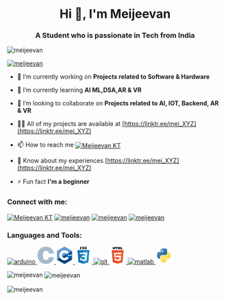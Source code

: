 <h1 align="center">Hi 👋, I'm Meijeevan</h1>
<h3 align="center">A Student who is passionate in Tech from India</h3>

<p align="left"> <img src="https://komarev.com/ghpvc/?username=meijeevan&label=Profile%20views&color=0e75b6&style=flat" alt="meijeevan" /> </p>

<p align="left"> <a href="https://github.com/ryo-ma/github-profile-trophy"><img src="https://github-profile-trophy.vercel.app/?username=meijeevan" alt="meijeevan" /></a> </p>

- 🔭 I’m currently working on **Projects related to Software & Hardware**

- 🌱 I’m currently learning **AI ML,DSA,AR & VR**

- 👯 I’m looking to collaborate on **Projects related to AI, IOT, Backend, AR & VR**

- 👨‍💻 All of my projects are available at [https://linktr.ee/mei_XYZ](https://linktr.ee/mei_XYZ)

- 📫 How to reach me <a href="[https://linkedin.com/in/meijeevan kt](https://www.linkedin.com/in/meijeevan-kt-845236322?utm_source=share&utm_campaign=share_via&utm_content=profile&utm_medium=android_app)" target="blank"><img align="center" src="https://raw.githubusercontent.com/rahuldkjain/github-profile-readme-generator/master/src/images/icons/Social/linked-in-alt.svg" alt="Meijeevan KT" height="20" width="30" /></a>
- 📄 Know about my experiences [https://linktr.ee/mei_XYZ](https://linktr.ee/mei_XYZ)

- ⚡ Fun fact **I'm a beginner**

<h3 align="left">Connect with me:</h3>
<p align="left">
<a href="[https://linkedin.com/in/meijeevan kt](https://www.linkedin.com/in/meijeevan-kt-845236322?utm_source=share&utm_campaign=share_via&utm_content=profile&utm_medium=android_app)" target="blank"><img align="center" src="https://raw.githubusercontent.com/rahuldkjain/github-profile-readme-generator/master/src/images/icons/Social/linked-in-alt.svg" alt="Meijeevan KT" height="30" width="40" /></a>
<a href="https://kaggle.com/meijeevan" target="blank"><img align="center" src="https://raw.githubusercontent.com/rahuldkjain/github-profile-readme-generator/master/src/images/icons/Social/kaggle.svg" alt="meijeevan" height="30" width="40" /></a>
<a href="https://www.codechef.com/users/meijeevan" target="blank"><img align="center" src="https://cdn.jsdelivr.net/npm/simple-icons@3.1.0/icons/codechef.svg" alt="meijeevan" height="30" width="40" /></a>
<a href="https://www.hackerrank.com/meijeevan" target="blank"><img align="center" src="https://raw.githubusercontent.com/rahuldkjain/github-profile-readme-generator/master/src/images/icons/Social/hackerrank.svg" alt="meijeevan" height="30" width="40" /></a>
</p>

<h3 align="left">Languages and Tools:</h3>
<p align="left"> <a href="https://www.arduino.cc/" target="_blank" rel="noreferrer"> <img src="https://cdn.worldvectorlogo.com/logos/arduino-1.svg" alt="arduino" width="40" height="40"/> </a> <a href="https://www.cprogramming.com/" target="_blank" rel="noreferrer"> <img src="https://raw.githubusercontent.com/devicons/devicon/master/icons/c/c-original.svg" alt="c" width="40" height="40"/> </a> <a href="https://www.w3schools.com/cpp/" target="_blank" rel="noreferrer"> <img src="https://raw.githubusercontent.com/devicons/devicon/master/icons/cplusplus/cplusplus-original.svg" alt="cplusplus" width="40" height="40"/> </a> <a href="https://www.w3schools.com/css/" target="_blank" rel="noreferrer"> <img src="https://raw.githubusercontent.com/devicons/devicon/master/icons/css3/css3-original-wordmark.svg" alt="css3" width="40" height="40"/> </a> <a href="https://git-scm.com/" target="_blank" rel="noreferrer"> <img src="https://www.vectorlogo.zone/logos/git-scm/git-scm-icon.svg" alt="git" width="40" height="40"/> </a> <a href="https://www.w3.org/html/" target="_blank" rel="noreferrer"> <img src="https://raw.githubusercontent.com/devicons/devicon/master/icons/html5/html5-original-wordmark.svg" alt="html5" width="40" height="40"/> </a> <a href="https://www.mathworks.com/" target="_blank" rel="noreferrer"> <img src="https://upload.wikimedia.org/wikipedia/commons/2/21/Matlab_Logo.png" alt="matlab" width="40" height="40"/> </a> <a href="https://www.python.org" target="_blank" rel="noreferrer"> <img src="https://raw.githubusercontent.com/devicons/devicon/master/icons/python/python-original.svg" alt="python" width="40" height="40"/> </a> </p>

<p><img align="left" src="https://github-readme-stats.vercel.app/api/top-langs?username=meijeevan&show_icons=true&locale=en&layout=compact" alt="meijeevan" /></p>

<p>&nbsp;<img align="center" src="https://github-readme-stats.vercel.app/api?username=meijeevan&show_icons=true&locale=en" alt="meijeevan" /></p>

<p><img align="center" src="https://github-readme-streak-stats.herokuapp.com/?user=meijeevan&" alt="meijeevan" /></p>
